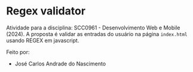 # Regex validator

Atividade para a disciplina: SCC0961 - Desenvolvimento Web e Mobile (2024). A proposta é validar as entradas do usuário na página `index.html` usando REGEX em javascript.

Feito por:

- José Carlos Andrade do Nascimento
